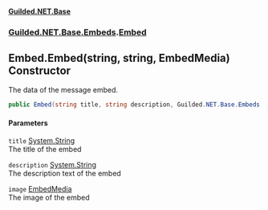 #### [Guilded.NET.Base](Guilded_NET_Base.md 'Guilded.NET.Base')
### [Guilded.NET.Base.Embeds](Guilded_NET_Base.md#Guilded_NET_Base_Embeds 'Guilded.NET.Base.Embeds').[Embed](Embed.md 'Guilded.NET.Base.Embeds.Embed')
## Embed.Embed(string, string, EmbedMedia) Constructor
The data of the message embed.  
```csharp
public Embed(string title, string description, Guilded.NET.Base.Embeds.EmbedMedia image);
```
#### Parameters
<a name='Guilded_NET_Base_Embeds_Embed_Embed(string_string_Guilded_NET_Base_Embeds_EmbedMedia)_title'></a>
`title` [System.String](https://docs.microsoft.com/en-us/dotnet/api/System.String 'System.String')  
The title of the embed
  
<a name='Guilded_NET_Base_Embeds_Embed_Embed(string_string_Guilded_NET_Base_Embeds_EmbedMedia)_description'></a>
`description` [System.String](https://docs.microsoft.com/en-us/dotnet/api/System.String 'System.String')  
The description text of the embed
  
<a name='Guilded_NET_Base_Embeds_Embed_Embed(string_string_Guilded_NET_Base_Embeds_EmbedMedia)_image'></a>
`image` [EmbedMedia](EmbedMedia.md 'Guilded.NET.Base.Embeds.EmbedMedia')  
The image of the embed
  
